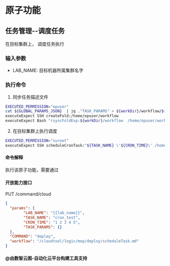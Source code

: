 # 原子功能

## 任务管理--调度任务

在目标集群上， 调度任务执行

### 输入参数

* LAB_NAME:  目标机器所属集群名字

### 执行命令

1. 同步任务描述文件

```bash
EXECUTED_PERMISSION="opuser"
cat ${GLOBAL_PARAMS_JSON}  | jq ."TASK_PARAMS" > ${workDir}/workflow/${TASK_NAME}_$$
executeExpect SSH createFold:/home/opuser/workflow
executeExpect Bash "rsyncFoldExp:${workDir}/workflow  /home/opuser/workflow"
```

2. 在目标集群上执行调度

```bash
EXECUTED_PERMISSION="suroot"
executeExpect SSH scheduleCronTask:"${TASK_NAME} \'${CRON_TIME}\' /home/opuser/workflow/${TASK_NAME}_$$"
```

#### 命令解释

执行该原子功能，需要通过

#### 开放能力接口

PUT /command/cloud

```json
{
  "params": {
        "LAB_NAME": "{{lab_name}}",
        "TASK_NAME": "cron_test",
        "CRON_TIME": "1 2 3 4 5",
        "TASK_PARAMS": {}
  },
  "COMMAND": "deploy",
  "workflow": "/cloudtool/logic/mop/deploy/scheduleTask.md"
}
```

#### @由数智云图-自动化云平台构建工具支持